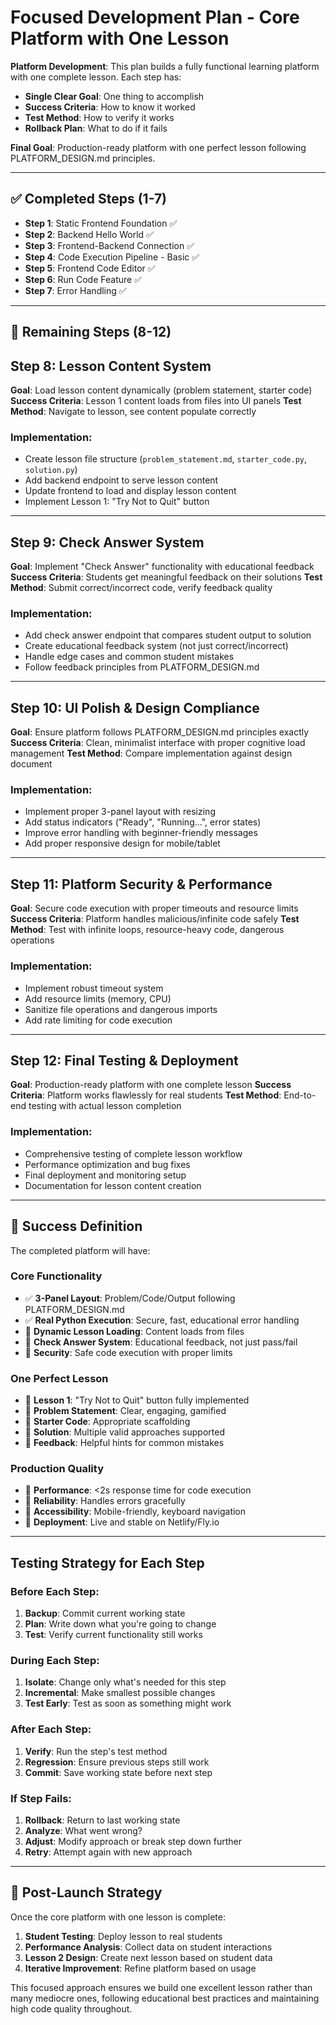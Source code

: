 # Focused Development Plan - Core Platform with One Lesson

**Platform Development**: This plan builds a fully functional learning platform with one complete lesson. Each step has:
- **Single Clear Goal**: One thing to accomplish
- **Success Criteria**: How to know it worked
- **Test Method**: How to verify it works
- **Rollback Plan**: What to do if it fails

**Final Goal**: Production-ready platform with one perfect lesson following PLATFORM_DESIGN.md principles.

---

## ✅ Completed Steps (1-7)

- **Step 1**: Static Frontend Foundation ✅
- **Step 2**: Backend Hello World ✅  
- **Step 3**: Frontend-Backend Connection ✅
- **Step 4**: Code Execution Pipeline - Basic ✅
- **Step 5**: Frontend Code Editor ✅
- **Step 6**: Run Code Feature ✅
- **Step 7**: Error Handling ✅

---

## 🔄 Remaining Steps (8-12)

## Step 8: Lesson Content System
**Goal**: Load lesson content dynamically (problem statement, starter code)
**Success Criteria**: Lesson 1 content loads from files into UI panels
**Test Method**: Navigate to lesson, see content populate correctly

### Implementation:
- Create lesson file structure (`problem_statement.md`, `starter_code.py`, `solution.py`)
- Add backend endpoint to serve lesson content
- Update frontend to load and display lesson content
- Implement Lesson 1: "Try Not to Quit" button

---

## Step 9: Check Answer System
**Goal**: Implement "Check Answer" functionality with educational feedback
**Success Criteria**: Students get meaningful feedback on their solutions
**Test Method**: Submit correct/incorrect code, verify feedback quality

### Implementation:
- Add check answer endpoint that compares student output to solution
- Create educational feedback system (not just correct/incorrect)
- Handle edge cases and common student mistakes
- Follow feedback principles from PLATFORM_DESIGN.md

---

## Step 10: UI Polish & Design Compliance
**Goal**: Ensure platform follows PLATFORM_DESIGN.md principles exactly
**Success Criteria**: Clean, minimalist interface with proper cognitive load management
**Test Method**: Compare implementation against design document

### Implementation:
- Implement proper 3-panel layout with resizing
- Add status indicators ("Ready", "Running...", error states)
- Improve error handling with beginner-friendly messages
- Add proper responsive design for mobile/tablet

---

## Step 11: Platform Security & Performance
**Goal**: Secure code execution with proper timeouts and resource limits
**Success Criteria**: Platform handles malicious/infinite code safely
**Test Method**: Test with infinite loops, resource-heavy code, dangerous operations

### Implementation:
- Implement robust timeout system
- Add resource limits (memory, CPU)
- Sanitize file operations and dangerous imports
- Add rate limiting for code execution

---

## Step 12: Final Testing & Deployment
**Goal**: Production-ready platform with one complete lesson
**Success Criteria**: Platform works flawlessly for real students
**Test Method**: End-to-end testing with actual lesson completion

### Implementation:
- Comprehensive testing of complete lesson workflow
- Performance optimization and bug fixes
- Final deployment and monitoring setup
- Documentation for lesson content creation

---

## 🎯 Success Definition

The completed platform will have:

### Core Functionality
- ✅ **3-Panel Layout**: Problem/Code/Output following PLATFORM_DESIGN.md
- ✅ **Real Python Execution**: Secure, fast, educational error handling
- 🔄 **Dynamic Lesson Loading**: Content loads from files
- 🔄 **Check Answer System**: Educational feedback, not just pass/fail
- 🔄 **Security**: Safe code execution with proper limits

### One Perfect Lesson
- 🔄 **Lesson 1**: "Try Not to Quit" button fully implemented
- 🔄 **Problem Statement**: Clear, engaging, gamified
- 🔄 **Starter Code**: Appropriate scaffolding
- 🔄 **Solution**: Multiple valid approaches supported
- 🔄 **Feedback**: Helpful hints for common mistakes

### Production Quality
- 🔄 **Performance**: <2s response time for code execution
- 🔄 **Reliability**: Handles errors gracefully
- 🔄 **Accessibility**: Mobile-friendly, keyboard navigation
- 🔄 **Deployment**: Live and stable on Netlify/Fly.io

---

## Testing Strategy for Each Step

### Before Each Step:
1. **Backup**: Commit current working state
2. **Plan**: Write down what you're going to change
3. **Test**: Verify current functionality still works

### During Each Step:
1. **Isolate**: Change only what's needed for this step
2. **Incremental**: Make smallest possible changes
3. **Test Early**: Test as soon as something might work

### After Each Step:
1. **Verify**: Run the step's test method
2. **Regression**: Ensure previous steps still work
3. **Commit**: Save working state before next step

### If Step Fails:
1. **Rollback**: Return to last working state
2. **Analyze**: What went wrong?
3. **Adjust**: Modify approach or break step down further
4. **Retry**: Attempt again with new approach

---

## 🚀 Post-Launch Strategy

Once the core platform with one lesson is complete:

1. **Student Testing**: Deploy lesson to real students
2. **Performance Analysis**: Collect data on student interactions
3. **Lesson 2 Design**: Create next lesson based on student data
4. **Iterative Improvement**: Refine platform based on usage

This focused approach ensures we build one excellent lesson rather than many mediocre ones, following educational best practices and maintaining high code quality throughout.